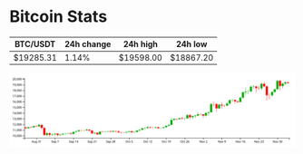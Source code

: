 # Bitcoin Stats

BTC/USDT|24h change|24h high|24h low|
|---|---|---|---|
|$19285.31|1.14%|$19598.00|$18867.20|

<img src="./chart.svg">
